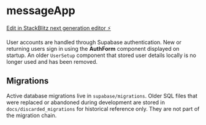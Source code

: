 # messageApp

[Edit in StackBlitz next generation editor ⚡️](https://stackblitz.com/~/github.com/Tayler01/messageApp)

User accounts are handled through Supabase authentication. New or returning users
sign in using the **AuthForm** component displayed on startup. An older
`UserSetup` component that stored user details locally is no longer used and has
been removed.

## Migrations

Active database migrations live in `supabase/migrations`. Older SQL files that were replaced or abandoned during development are stored in `docs/discarded_migrations` for historical reference only. They are not part of the migration chain.
